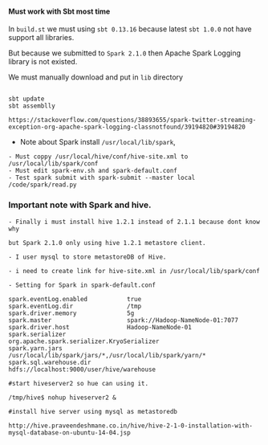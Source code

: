 #### Must work with Sbt most time

In `build.st` we must using `sbt 0.13.16` because latest `sbt 1.0.0` not have support all libraries.

But because we submitted to `Spark 2.1.0` then Apache Spark Logging library is not existed.

We must manually download and put in `lib` directory

```uastcontextlanguage

sbt update
sbt assemblly

https://stackoverflow.com/questions/38893655/spark-twitter-streaming-exception-org-apache-spark-logging-classnotfound/39194820#39194820

```

*  Note about Spark install `/usr/local/lib/spark`, 

```uastcontextlanguage
- Must coppy /usr/local/hive/conf/hive-site.xml to /usr/local/lib/spark/conf
- Must edit spark-env.sh and spark-default.conf
- Test spark submit with spark-submit --master local  /code/spark/read.py
```
### Important note with Spark and hive.

```uastcontextlanguage
- Finally i must install hive 1.2.1 instead of 2.1.1 because dont know why 

but Spark 2.1.0 only using hive 1.2.1 metastore client.

- I user mysql to store metastoreDB of Hive.

- i need to create link for hive-site.xml in /usr/local/lib/spark/conf 

- Setting for Spark in spark-default.conf

spark.eventLog.enabled           true
spark.eventLog.dir               /tmp
spark.driver.memory              5g
spark.master                     spark://Hadoop-NameNode-01:7077
spark.driver.host		         Hadoop-NameNode-01
spark.serializer                 org.apache.spark.serializer.KryoSerializer
spark.yarn.jars                 /usr/local/lib/spark/jars/*,/usr/local/lib/spark/yarn/*
spark.sql.warehouse.dir          hdfs://localhost:9000/user/hive/warehouse

#start hiveserver2 so hue can using it.

/tmp/hive$ nohup hiveserver2 &

#install hive server using mysql as metastoredb

http://hive.praveendeshmane.co.in/hive/hive-2-1-0-installation-with-mysql-database-on-ubuntu-14-04.jsp

```